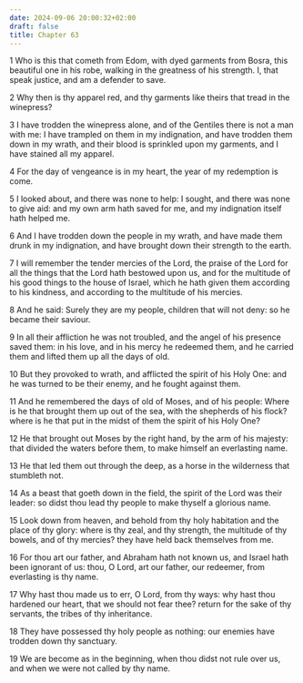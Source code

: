 ```yaml
---
date: 2024-09-06 20:00:32+02:00
draft: false
title: Chapter 63
---
```




1 Who is this that cometh from Edom, with dyed garments from Bosra, this beautiful one in his robe, walking in the greatness of his strength. I, that speak justice, and am a defender to save.

2 Why then is thy apparel red, and thy garments like theirs that tread in the winepress?

3 I have trodden the winepress alone, and of the Gentiles there is not a man with me: I have trampled on them in my indignation, and have trodden them down in my wrath, and their blood is sprinkled upon my garments, and I have stained all my apparel.

4 For the day of vengeance is in my heart, the year of my redemption is come.

5 I looked about, and there was none to help: I sought, and there was none to give aid: and my own arm hath saved for me, and my indignation itself hath helped me.

6 And I have trodden down the people in my wrath, and have made them drunk in my indignation, and have brought down their strength to the earth.

7 I will remember the tender mercies of the Lord, the praise of the Lord for all the things that the Lord hath bestowed upon us, and for the multitude of his good things to the house of Israel, which he hath given them according to his kindness, and according to the multitude of his mercies.

8 And he said: Surely they are my people, children that will not deny: so he became their saviour.

9 In all their affliction he was not troubled, and the angel of his presence saved them: in his love, and in his mercy he redeemed them, and he carried them and lifted them up all the days of old.

10 But they provoked to wrath, and afflicted the spirit of his Holy One: and he was turned to be their enemy, and he fought against them.

11 And he remembered the days of old of Moses, and of his people: Where is he that brought them up out of the sea, with the shepherds of his flock? where is he that put in the midst of them the spirit of his Holy One?

12 He that brought out Moses by the right hand, by the arm of his majesty: that divided the waters before them, to make himself an everlasting name.

13 He that led them out through the deep, as a horse in the wilderness that stumbleth not.

14 As a beast that goeth down in the field, the spirit of the Lord was their leader: so didst thou lead thy people to make thyself a glorious name.

15 Look down from heaven, and behold from thy holy habitation and the place of thy glory: where is thy zeal, and thy strength, the multitude of thy bowels, and of thy mercies? they have held back themselves from me.

16 For thou art our father, and Abraham hath not known us, and Israel hath been ignorant of us: thou, O Lord, art our father, our redeemer, from everlasting is thy name.

17 Why hast thou made us to err, O Lord, from thy ways: why hast thou hardened our heart, that we should not fear thee? return for the sake of thy servants, the tribes of thy inheritance.

18 They have possessed thy holy people as nothing: our enemies have trodden down thy sanctuary.

19 We are become as in the beginning, when thou didst not rule over us, and when we were not called by thy name.

